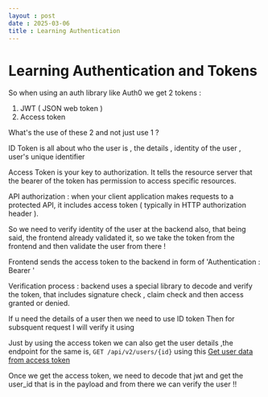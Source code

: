 ```yaml
---
layout : post
date : 2025-03-06
title : Learning Authentication 
---
```


# Learning Authentication and Tokens 

So when using an auth library like Auth0 we get 2 tokens : 
1. JWT ( JSON web token )
2. Access token

What's the use of these 2 and not just use 1 ? 

ID Token is all about who the user is , the details , identity of the user , user's unique identifier

Access Token is your key to authorization. It tells the resource server that the bearer of the token has permission to access specific resources. 

API authorization : when your client application makes requests to a protected API, it includes access token ( typically in HTTP authorization header ). 


So we need to verify identity of the user at the backend also, that being said, the frontend already validated it, so we take the token from the frontend and then validate the user from there ! 


Frontend sends the access token to the backend in form of 'Authentication : Bearer <access-token>' 

Verification process : backend uses a special library to decode and verify the token, that includes signature check , claim check and then access granted or denied.


If u need the details of a user then we need to use ID token 
Then for subsquent request I will verify it using <access-token>

Just by using the access token we can also get the user details ,the endpoint for the same is, `GET /api/v2/users/{id}` using this
[Get user data from access token](https://tus.auth0.com/docs/manage-users/user-search/retrieve-users-with-get-users-by-id-endpoint?utm_source=chatgpt.com)

Once we get the access token, we need to decode that jwt and get the user_id that is in the payload and from there we can verify the user !!    







